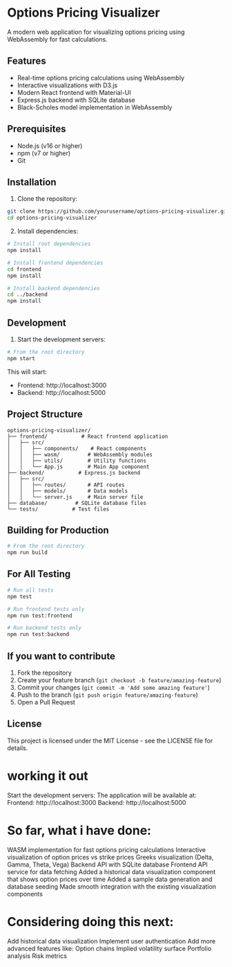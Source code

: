# Options Pricing Visualizer

A modern web application for visualizing options pricing using WebAssembly for fast calculations.

## Features

- Real-time options pricing calculations using WebAssembly
- Interactive visualizations with D3.js
- Modern React frontend with Material-UI
- Express.js backend with SQLite database
- Black-Scholes model implementation in WebAssembly

## Prerequisites

- Node.js (v16 or higher)
- npm (v7 or higher)
- Git

## Installation

1. Clone the repository:
```bash
git clone https://github.com/yourusername/options-pricing-visualizer.git
cd options-pricing-visualizer
```

2. Install dependencies:
```bash
# Install root dependencies
npm install

# Install frontend dependencies
cd frontend
npm install

# Install backend dependencies
cd ../backend
npm install
```

## Development

1. Start the development servers:
```bash
# From the root directory
npm start
```

This will start:
- Frontend: http://localhost:3000
- Backend: http://localhost:5000

## Project Structure

```
options-pricing-visualizer/
├── frontend/           # React frontend application
│   ├── src/
│   │   ├── components/    # React components
│   │   ├── wasm/         # WebAssembly modules
│   │   ├── utils/        # Utility functions
│   │   └── App.js        # Main App component
├── backend/           # Express.js backend
│   ├── src/
│   │   ├── routes/       # API routes
│   │   ├── models/       # Data models
│   │   └── server.js     # Main server file
├── database/         # SQLite database files
└── tests/           # Test files
```

## Building for Production

```bash
# From the root directory
npm run build
```

## For All Testing

```bash
# Run all tests
npm test

# Run frontend tests only
npm run test:frontend

# Run backend tests only
npm run test:backend
```

## If you want to contribute

1. Fork the repository
2. Create your feature branch (`git checkout -b feature/amazing-feature`)
3. Commit your changes (`git commit -m 'Add some amazing feature'`)
4. Push to the branch (`git push origin feature/amazing-feature`)
5. Open a Pull Request

## License

This project is licensed under the MIT License - see the LICENSE file for details.


# working it out
Start the development servers:
The application will be available at:
Frontend: http://localhost:3000
Backend: http://localhost:5000


# So far, what i have done:

WASM implementation for fast options pricing calculations
Interactive visualization of option prices vs strike prices
Greeks visualization (Delta, Gamma, Theta, Vega)
Backend API with SQLite database
Frontend API service for data fetching
Added a historical data visualization component that shows option prices over time
Added a sample data generation and database seeding
Made smooth integration with the existing visualization components

# Considering doing this next:
Add historical data visualization
Implement user authentication
Add more advanced features like:
Option chains
Implied volatility surface
Portfolio analysis
Risk metrics